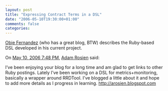 ```yaml
---
layout: post
title: "Expressing Contract Terms in a DSL"
date: "2006-05-10T19:30:00+01:00"
comments: false
categories: 
---
```


<p><a href="http://jroller.com/page/obie" title="Obie Fernandez">Obie Fernandez</a> (who has a great blog, BTW) describes the Ruby-based DSL developed in his current project.</p>

<section class="comments">

<div class="comment" id="comment-891">
On <a href="#comment-891" title="Permalink to this comment">May 10, 2006  7:48 PM</a>, <a href="http://arosien.blogspot.com" title="http://arosien.blogspot.com" rel="nofollow">Adam Rosien</a>
said:
<p>I&#8217;ve been enjoying your blog for a long time and am glad to get links to other Ruby postings.  Lately I&#8217;ve been working on a DSL for metrics+monitoring, basically a wrapper around RRDTool.  I&#8217;ve blogged a little about it and hope to add more details as I progress in learning.  <a href="http://arosien.blogspot.com" rel="nofollow" /><a href="http://arosien.blogspot.com" rel="nofollow">http://arosien.blogspot.com</a></p>


</section>

